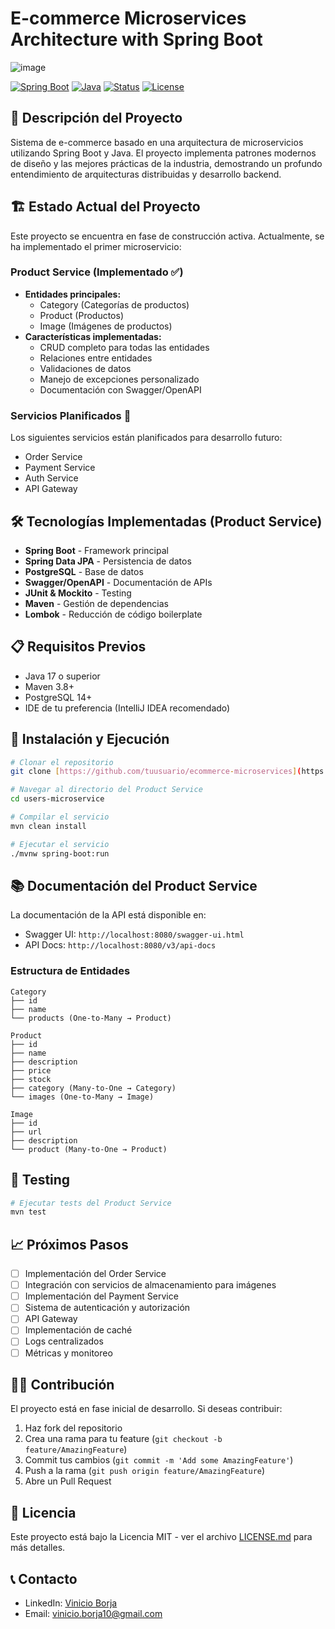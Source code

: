 # E-commerce Microservices Architecture with Spring Boot

![image](https://github.com/user-attachments/assets/72f3bc62-52e1-44c0-9c6c-389276bad677)


[![Spring Boot](https://img.shields.io/badge/Spring%20Boot-3.2-brightgreen.svg)](https://spring.io/projects/spring-boot)
[![Java](https://img.shields.io/badge/Java-17-orange.svg)](https://www.oracle.com/java/)
[![Status](https://img.shields.io/badge/Status-In%20Development-yellow.svg)]()
[![License](https://img.shields.io/badge/License-MIT-blue.svg)](LICENSE)

## 🚀 Descripción del Proyecto

Sistema de e-commerce basado en una arquitectura de microservicios utilizando Spring Boot y Java. El proyecto implementa patrones modernos de diseño y las mejores prácticas de la industria, demostrando un profundo entendimiento de arquitecturas distribuidas y desarrollo backend.

## 🏗️ Estado Actual del Proyecto

Este proyecto se encuentra en fase de construcción activa. Actualmente, se ha implementado el primer microservicio:

### Product Service (Implementado ✅)
- **Entidades principales:**
  - Category (Categorías de productos)
  - Product (Productos)
  - Image (Imágenes de productos)
- **Características implementadas:**
  - CRUD completo para todas las entidades
  - Relaciones entre entidades
  - Validaciones de datos
  - Manejo de excepciones personalizado
  - Documentación con Swagger/OpenAPI

### Servicios Planificados 🚧
Los siguientes servicios están planificados para desarrollo futuro:
- Order Service
- Payment Service
- Auth Service
- API Gateway

## 🛠️ Tecnologías Implementadas (Product Service)

- **Spring Boot** - Framework principal
- **Spring Data JPA** - Persistencia de datos
- **PostgreSQL** - Base de datos
- **Swagger/OpenAPI** - Documentación de APIs
- **JUnit & Mockito** - Testing
- **Maven** - Gestión de dependencias
- **Lombok** - Reducción de código boilerplate

## 📋 Requisitos Previos

- Java 17 o superior
- Maven 3.8+
- PostgreSQL 14+
- IDE de tu preferencia (IntelliJ IDEA recomendado)

## 🚀 Instalación y Ejecución

```bash
# Clonar el repositorio
git clone [https://github.com/tuusuario/ecommerce-microservices](https://github.com/Vinici0/users-microservice)

# Navegar al directorio del Product Service
cd users-microservice

# Compilar el servicio
mvn clean install

# Ejecutar el servicio
./mvnw spring-boot:run
```

## 📚 Documentación del Product Service

La documentación de la API está disponible en:
- Swagger UI: `http://localhost:8080/swagger-ui.html`
- API Docs: `http://localhost:8080/v3/api-docs`

### Estructura de Entidades

```plaintext
Category
├── id
├── name
└── products (One-to-Many → Product)

Product
├── id
├── name
├── description
├── price
├── stock
├── category (Many-to-One → Category)
└── images (One-to-Many → Image)

Image
├── id
├── url
├── description
└── product (Many-to-One → Product)
```

## 🧪 Testing

```bash
# Ejecutar tests del Product Service 
mvn test
```

## 📈 Próximos Pasos

- [ ] Implementación del Order Service
- [ ] Integración con servicios de almacenamiento para imágenes
- [ ] Implementación del Payment Service
- [ ] Sistema de autenticación y autorización
- [ ] API Gateway
- [ ] Implementación de caché
- [ ] Logs centralizados
- [ ] Métricas y monitoreo

## 👨‍💻 Contribución

El proyecto está en fase inicial de desarrollo. Si deseas contribuir:
1. Haz fork del repositorio
2. Crea una rama para tu feature (`git checkout -b feature/AmazingFeature`)
3. Commit tus cambios (`git commit -m 'Add some AmazingFeature'`)
4. Push a la rama (`git push origin feature/AmazingFeature`)
5. Abre un Pull Request

## 📄 Licencia

Este proyecto está bajo la Licencia MIT - ver el archivo [LICENSE.md](LICENSE.md) para más detalles.

## 📞 Contacto

- LinkedIn: [Vinicio Borja](https://www.linkedin.com/in/vinicio-borja-tapia/)
- Email: vinicio.borja10@gmail.com

